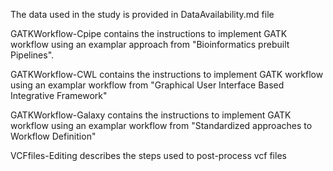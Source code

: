 The data used in the study is provided in DataAvailability.md file

GATKWorkflow-Cpipe contains the instructions to implement GATK workflow using an examplar approach from "Bioinformatics prebuilt Pipelines".

GATKWorkflow-CWL contains the instructions to implement GATK workflow using an examplar workflow from "Graphical User Interface Based Integrative Framework"

GATKWorkflow-Galaxy contains the instructions to implement GATK workflow using an examplar workflow from "Standardized approaches to Workflow Definition"

VCFfiles-Editing describes the steps used to post-process vcf files


